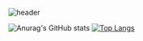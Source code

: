 ![header](https://capsule-render.vercel.app/api?type=waving&color=auto&height=250&text=SeojungHwang&fontSize=60&fontColor=ffffff&fontAlign=70&fontAlignY=55)

![Anurag's GitHub stats](https://github-readme-stats.vercel.app/api?username=SeojungH&show_icons=true&theme=solarized-light) [![Top Langs](https://github-readme-stats.vercel.app/api/top-langs/?username=SeojungH)](https://github.com/SeojungH/github-readme-stats)


